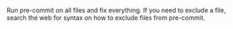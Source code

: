 Run pre-commit on all files and fix everything. If you need to exclude a file, search the web for syntax on how to exclude files from pre-commit.
